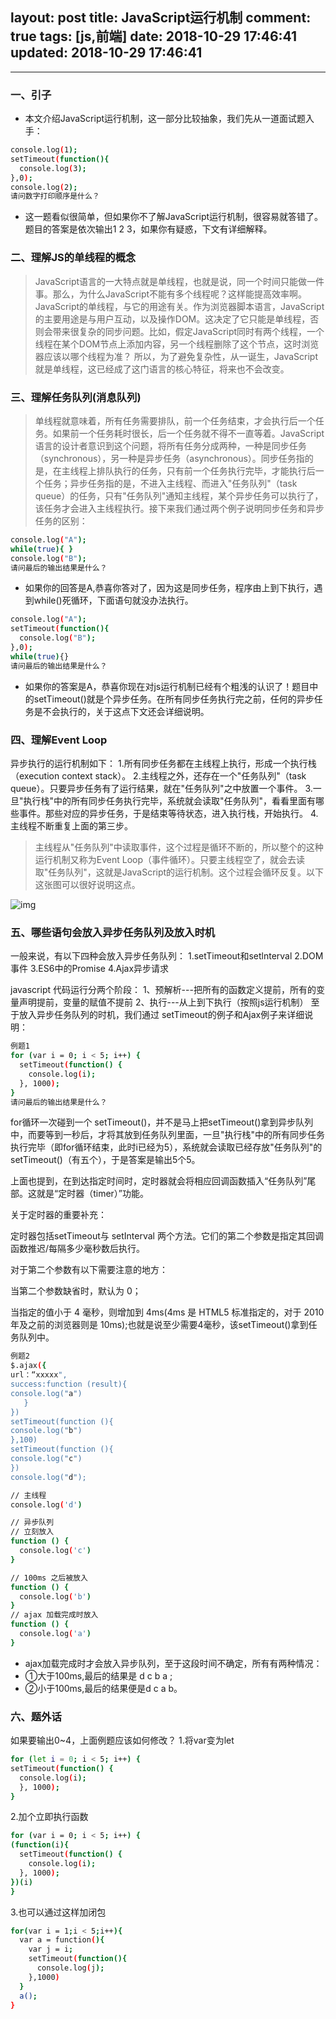 layout: post
title: JavaScript运行机制
comment: true
tags: [js,前端]
date: 2018-10-29 17:46:41
updated: 2018-10-29 17:46:41
---

------
<!-- more -->
### 一、引子
- 本文介绍JavaScript运行机制，这一部分比较抽象，我们先从一道面试题入手：

```bash
console.log(1);
setTimeout(function(){
  console.log(3);
},0);
console.log(2);
请问数字打印顺序是什么？
```
- 这一题看似很简单，但如果你不了解JavaScript运行机制，很容易就答错了。题目的答案是依次输出1 2 3，如果你有疑惑，下文有详细解释。

### 二、理解JS的单线程的概念

> JavaScript语言的一大特点就是单线程，也就是说，同一个时间只能做一件事。那么，为什么JavaScript不能有多个线程呢？这样能提高效率啊。
JavaScript的单线程，与它的用途有关。作为浏览器脚本语言，JavaScript的主要用途是与用户互动，以及操作DOM。这决定了它只能是单线程，否则会带来很复杂的同步问题。比如，假定JavaScript同时有两个线程，一个线程在某个DOM节点上添加内容，另一个线程删除了这个节点，这时浏览器应该以哪个线程为准？
所以，为了避免复杂性，从一诞生，JavaScript就是单线程，这已经成了这门语言的核心特征，将来也不会改变。

### 三、理解任务队列(消息队列)

> 单线程就意味着，所有任务需要排队，前一个任务结束，才会执行后一个任务。如果前一个任务耗时很长，后一个任务就不得不一直等着。JavaScript语言的设计者意识到这个问题，将所有任务分成两种，一种是同步任务（synchronous），另一种是异步任务（asynchronous）。同步任务指的是，在主线程上排队执行的任务，只有前一个任务执行完毕，才能执行后一个任务；异步任务指的是，不进入主线程、而进入"任务队列"（task queue）的任务，只有"任务队列"通知主线程，某个异步任务可以执行了，该任务才会进入主线程执行。接下来我们通过两个例子说明同步任务和异步任务的区别：

```bash
console.log("A");
while(true){ }
console.log("B");
请问最后的输出结果是什么？
```

- 如果你的回答是A,恭喜你答对了，因为这是同步任务，程序由上到下执行，遇到while()死循环，下面语句就没办法执行。

```bash
console.log("A");
setTimeout(function(){
  console.log("B");
},0);
while(true){}
请问最后的输出结果是什么？
```
- 如果你的答案是A，恭喜你现在对js运行机制已经有个粗浅的认识了！题目中的setTimeout()就是个异步任务。在所有同步任务执行完之前，任何的异步任务是不会执行的，关于这点下文还会详细说明。

### 四、理解Event Loop
异步执行的运行机制如下：
1.所有同步任务都在主线程上执行，形成一个执行栈（execution context stack）。
2.主线程之外，还存在一个"任务队列"（task queue）。只要异步任务有了运行结果，就在"任务队列"之中放置一个事件。
3.一旦"执行栈"中的所有同步任务执行完毕，系统就会读取"任务队列"，看看里面有哪些事件。那些对应的异步任务，于是结束等待状态，进入执行栈，开始执行。
4.主线程不断重复上面的第三步。

> 主线程从"任务队列"中读取事件，这个过程是循环不断的，所以整个的这种运行机制又称为Event Loop（事件循环）。只要主线程空了，就会去读取"任务队列"，这就是JavaScript的运行机制。这个过程会循环反复。以下这张图可以很好说明这点。

![img](http://cdn.wangyuanqi.com/js%E6%89%A7%E8%A1%8C%E9%98%9F%E5%88%97.png)

### 五、哪些语句会放入异步任务队列及放入时机
一般来说，有以下四种会放入异步任务队列：
1.setTimeout和setlnterval
2.DOM事件
3.ES6中的Promise
4.Ajax异步请求

javascript 代码运行分两个阶段：
1、预解析---把所有的函数定义提前，所有的变量声明提前，变量的赋值不提前
2、执行---从上到下执行（按照js运行机制）
至于放入异步任务队列的时机，我们通过 setTimeout的例子和Ajax例子来详细说明：

```bash
例题1
for (var i = 0; i < 5; i++) {
  setTimeout(function() {
    console.log(i);  
  }, 1000);
}
请问最后的输出结果是什么？
```

for循环一次碰到一个 setTimeout()，并不是马上把setTimeout()拿到异步队列中，而要等到一秒后，才将其放到任务队列里面，一旦"执行栈"中的所有同步任务执行完毕（即for循环结束，此时i已经为5），系统就会读取已经存放"任务队列"的setTimeout()（有五个），于是答案是输出5个5。

上面也提到，在到达指定时间时，定时器就会将相应回调函数插入“任务队列”尾部。这就是“定时器（timer）”功能。

关于定时器的重要补充：

定时器包括setTimeout与 setInterval 两个方法。它们的第二个参数是指定其回调函数推迟/每隔多少毫秒数后执行。

对于第二个参数有以下需要注意的地方：

当第二个参数缺省时，默认为 0；

当指定的值小于 4 毫秒，则增加到 4ms(4ms 是 HTML5 标准指定的，对于 2010 年及之前的浏览器则是 10ms);也就是说至少需要4毫秒，该setTimeout()拿到任务队列中。

```bash
例题2
$.ajax({
url：“xxxxx",
success:function (result){
console.log("a")
   }
})
setTimeout(function (){
console.log("b")
},100)
setTimeout(function (){
console.log("c")
})
console.log("d");
```

```bash
// 主线程
console.log('d')

// 异步队列
// 立刻放入
function () {
  console.log('c')
}

// 100ms 之后被放入
function () {
  console.log('b')
}
// ajax 加载完成时放入
function () {
  console.log('a')
}
```
- ajax加载完成时才会放入异步队列，至于这段时间不确定，所有有两种情况：
- ①大于100ms,最后的结果是 d c b a ;
- ②小于100ms,最后的结果便是d c a b。

### 六、题外话
如果要输出0~4，上面例题应该如何修改？
1.将var变为let
```bash
for (let i = 0; i < 5; i++) {
setTimeout(function() {  
  console.log(i);
  }, 1000);
}
```
2.加个立即执行函数
```bash
for (var i = 0; i < 5; i++) {
(function(i){
  setTimeout(function() {  
    console.log(i);
  }, 1000);
})(i)
}
```
3.也可以通过这样加闭包
```bash
for(var i = 1;i < 5;i++){  
  var a = function(){  
    var j = i;    
    setTimeout(function(){  
      console.log(j);  
    },1000)  
  }    
  a();
}
```

